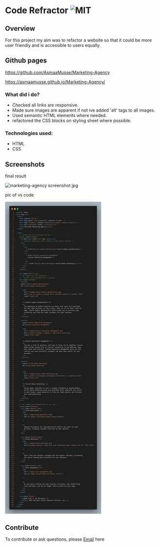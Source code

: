 # Code Refractor ![MIT](https://img.shields.io/static/v1?label=MIT&message=License&color=orange)

## Overview

For this project my aim was to refactor a website so that it could be more user friendly and is accessible to users equally.

## Github pages

https://github.com/AsmaaMusse/Marketing-Agency

https://asmaamusse.github.io/Marketing-Agency/

### What did i do?

- Checked all links are responsive.
- Made sure images are apparent if not ive added 'alt' tags to all images.
- Used semantic HTML elements where needed.
- refactored the CSS blocks on styling sheet where possible.

### Technologies used:

- HTML
- CSS

## Screenshots

final result

![marketing-agency screenshot jpg](./assets/images/marketing-agency-screenshot.jpg)

pic of vs code

![code](./assets/images/code.png)

## Contribute

To contribute or ask questions, please <a href="https://mail.google.com/mail/u/0/?tf=cm&to=asmaamusse03@gmail.com&cc&bcc&su&body&fs=1">Email</a> here



